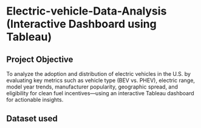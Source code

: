 # Electric-vehicle-Data-Analysis (Interactive Dashboard using Tableau)

## Project Objective
To analyze the adoption and distribution of electric vehicles in the U.S. by evaluating key metrics such as vehicle type (BEV vs. PHEV), electric range, model year trends, manufacturer popularity, geographic spread, and eligibility for clean fuel incentives—using an interactive Tableau dashboard for actionable insights.

## Dataset used
